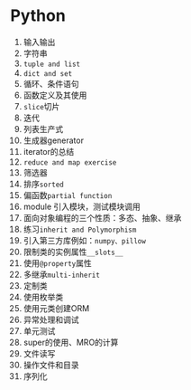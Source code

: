 # Python
1. 输入输出
2. 字符串
3. ```tuple and list```
4. ```dict and set```
5. 循环、条件语句
6. 函数定义及其使用
7. ```slice```切片
8. 迭代
9. 列表生产式
10. 生成器generator
11. iterator的总结
12. ```reduce and map exercise```
13. 筛选器
14. 排序```sorted```
15. 偏函数```partial function```
16. module 引入模块，测试模块调用
17. 面向对象编程的三个性质：多态、抽象、继承
18. 练习```inherit and Polymorphism```
19. 引入第三方库例如：```numpy、pillow```
20. 限制类的实例属性```__slots__```
21. 使用```@property```属性
22. 多继承```multi-inherit```
23. 定制类
24. 使用枚举类
25. 使用元类创建ORM
26. 异常处理和调试
27. 单元测试
28. super的使用、MRO的计算
29. 文件读写
30. 操作文件和目录
31. 序列化